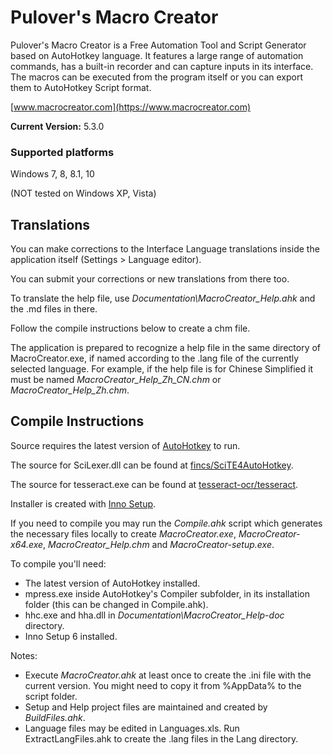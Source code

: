 ﻿# Pulover's Macro Creator

Pulover's Macro Creator is a Free Automation Tool and Script Generator based on AutoHotkey language. It features a large range of automation commands, has a built-in recorder and can capture inputs in its interface. The macros can be executed from the program itself or you can export them to AutoHotkey Script format.

[www.macrocreator.com](https://www.macrocreator.com)

**Current Version:** 5.3.0

### Supported platforms

Windows 7, 8, 8.1, 10

(NOT tested on Windows XP, Vista)

## Translations

You can make corrections to the Interface Language translations inside the application itself (Settings > Language editor).

You can submit your corrections or new translations from there too.

To translate the help file, use *Documentation\MacroCreator_Help.ahk* and the .md files in there.

Follow the compile instructions below to create a chm file.

The application is prepared to recognize a help file in the same directory of MacroCreator.exe, if named according to the .lang file of the currently selected language. For example, if the help file is for Chinese Simplified it must be named *MacroCreator_Help_Zh_CN.chm* or *MacroCreator_Help_Zh.chm*.

## Compile Instructions

Source requires the latest version of [AutoHotkey](https://www.autohotkey.com/) to run.

The source for SciLexer.dll can be found at [fincs/SciTE4AutoHotkey](https://github.com/fincs/SciTE4AutoHotkey).

The source for tesseract.exe can be found at [tesseract-ocr/tesseract](https://github.com/tesseract-ocr/tesseract).

Installer is created with [Inno Setup](https://jrsoftware.org/).

If you need to compile you may run the *Compile.ahk* script which generates the necessary files locally to create *MacroCreator.exe*, *MacroCreator-x64.exe*, *MacroCreator_Help.chm* and *MacroCreator-setup.exe*.

To compile you'll need:
* The latest version of AutoHotkey installed.
* mpress.exe inside AutoHotkey's Compiler subfolder, in its installation folder (this can be changed in Compile.ahk).
* hhc.exe and hha.dll in *Documentation\MacroCreator_Help-doc* directory.
* Inno Setup 6 installed.

Notes:
* Execute *MacroCreator.ahk* at least once to create the .ini file with the current version. You might need to copy it from %AppData% to the script folder.
* Setup and Help project files are maintained and created by *BuildFiles.ahk*.
* Language files may be edited in Languages.xls. Run ExtractLangFiles.ahk to create the .lang files in the Lang directory.

